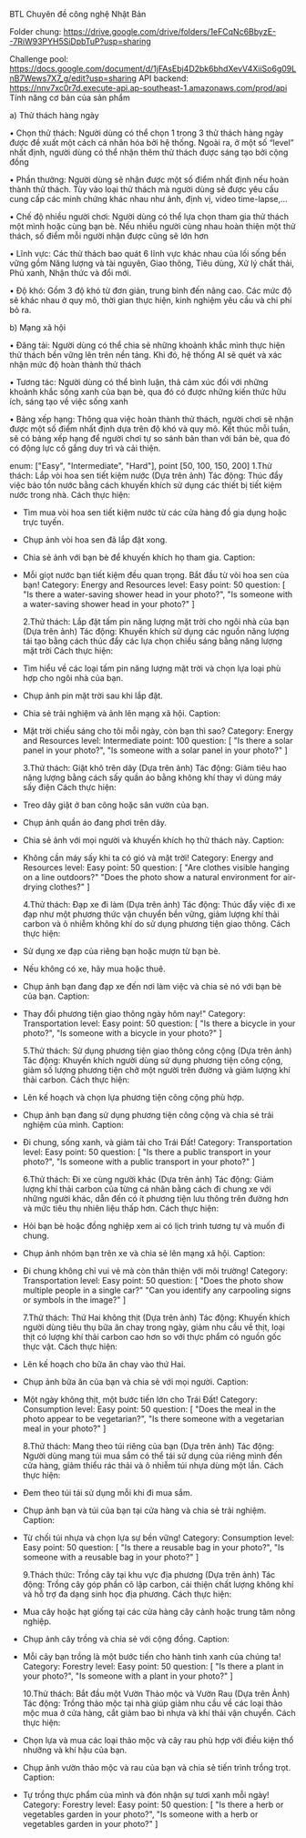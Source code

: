 BTL Chuyên đề công nghệ Nhật Bản

Folder chung: https://drive.google.com/drive/folders/1eFCqNc6BbyzE--7RiW93PYH5SiDpbTuP?usp=sharing

Challenge pool: https://docs.google.com/document/d/1jFAsEbj4D2bk6bhdXevV4XiiSo6g09LnB7Wews7X7_g/edit?usp=sharing
API backend: https://nnv7xc0r7d.execute-api.ap-southeast-1.amazonaws.com/prod/api
Tính năng cơ bản của sản phẩm

a) Thử thách hàng ngày

• Chọn thử thách: Người dùng có thể chọn 1 trong 3 thử thách hàng ngày được đề xuất một cách cá nhân hóa bởi hệ thống. Ngoài ra, ở một số “level” nhất định, người dùng có thể nhận thêm thử thách được sáng tạo bởi cộng đồng

• Phần thưởng: Người dùng sẽ nhận được một số điểm nhất định nếu hoàn thành thử thách. Tùy vào loại thử thách mà người dùng sẽ được yêu cầu cung cấp các minh chứng khác nhau như ảnh, định vị, video time-lapse,...

• Chế độ nhiều người chơi: Người dùng có thể lựa chọn tham gia thử thách một mình hoặc cùng bạn bè. Nếu nhiều người cùng nhau hoàn thiện một thử thách, số điểm mỗi người nhận được cũng sẽ lớn hơn

• Lĩnh vực: Các thử thách bao quát 6 lĩnh vực khác nhau của lối sống bền vững gồm Năng lượng và tài nguyên, Giao thông, Tiêu dùng, Xử lý chất thải, Phủ xanh, Nhận thức và đổi mới.

• Độ khó: Gồm 3 độ khó từ đơn giản, trung bình đến nâng cao. Các mức độ sẽ khác nhau ở quy mô, thời gian thực hiện, kinh nghiệm yêu cầu và chi phí bỏ ra.

b) Mạng xã hội

• Đăng tải: Người dùng có thể chia sẻ những khoảnh khắc mình thực hiện thử thách bền vững lên trên nền tảng. Khi đó, hệ thống AI sẽ quét và xác nhận mức độ hoàn thành thử thách

• Tương tác: Người dùng có thể bình luận, thả cảm xúc đối với những khoảnh khắc sống xanh của bạn bè, qua đó có được những kiến thức hữu ích, sáng tạo về việc sống xanh

• Bảng xếp hạng: Thông qua việc hoàn thành thử thách, người chơi sẽ nhận được một số điểm nhất định dựa trên độ khó và quy mô. Kết thúc mỗi tuần, sẽ có bảng xếp hạng để người chơi tự so sánh bản than với bản bè, qua đó có động lực cố gắng duy trì và cải thiện.

enum: ["Easy", "Intermediate", "Hard"],
point [50, 100, 150, 200]
1.Thử thách: Lắp vòi hoa sen tiết kiệm nước (Dựa trên ảnh)
Tác động: Thúc đẩy việc bảo tồn nước bằng cách khuyến khích sử dụng các thiết bị tiết kiệm nước trong nhà.
Cách thực hiện:

- Tìm mua vòi hoa sen tiết kiệm nước từ các cửa hàng đồ gia dụng hoặc trực tuyến.
- Chụp ảnh vòi hoa sen đã lắp đặt xong.
- Chia sẻ ảnh với bạn bè để khuyến khích họ tham gia.
  Caption:
- Mỗi giọt nước bạn tiết kiệm đều quan trọng. Bắt đầu từ vòi hoa sen của bạn!
  Category: Energy and Resources
  level: Easy
  point: 50
  question: [
  "Is there a water-saving shower head in your photo?",
  "Is someone with a water-saving shower head in your photo?"
  ]

  2.Thử thách: Lắp đặt tấm pin năng lượng mặt trời cho ngôi nhà của bạn (Dựa trên ảnh)
  Tác động: Khuyến khích sử dụng các nguồn năng lượng tái tạo bằng cách thúc đẩy các lựa chọn chiếu sáng bằng năng lượng mặt trời
  Cách thực hiện:

- Tìm hiểu về các loại tấm pin năng lượng mặt trời và chọn lựa loại phù hợp cho ngôi nhà của bạn.
- Chụp ảnh pin mặt trời sau khi lắp đặt.
- Chia sẻ trải nghiệm và ảnh lên mạng xã hội.
  Caption:
- Mặt trời chiếu sáng cho tôi mỗi ngày, còn bạn thì sao?
  Category: Energy and Resources
  level: Intermediate
  point: 100
  question: [
  "Is there a solar panel in your photo?",
  "Is someone with a solar panel in your photo?"
  ]

  3.Thử thách: Giặt khô trên dây (Dựa trên ảnh)
  Tác động: Giảm tiêu hao năng lượng bằng cách sấy quần áo bằng không khí thay vì dùng máy sấy điện
  Cách thực hiện:

- Treo dây giặt ở ban công hoặc sân vườn của bạn.
- Chụp ảnh quần áo đang phơi trên dây.
- Chia sẻ ảnh với mọi người và khuyến khích họ thử thách này.
  Caption:
- Không cần máy sấy khi ta có gió và mặt trời!
  Category: Energy and Resources
  level: Easy
  point: 50
  question: [
  "Are clothes visible hanging on a line outdoors?"
  "Does the photo show a natural environment for air-drying clothes?"
  ]

  4.Thử thách: Đạp xe đi làm (Dựa trên ảnh)
  Tác động: Thúc đẩy việc đi xe đạp như một phương thức vận chuyển bền vững, giảm lượng khí thải carbon và ô nhiễm không khí do sử dụng phương tiện giao thông.
  Cách thực hiện:

- Sử dụng xe đạp của riêng bạn hoặc mượn từ bạn bè.
- Nếu không có xe, hãy mua hoặc thuê.
- Chụp ảnh bạn đang đạp xe đến nơi làm việc và chia sẻ nó với bạn bè của bạn.
  Caption:
- Thay đổi phương tiện giao thông ngày hôm nay!"
  Category: Transportation
  level: Easy
  point: 50
  question: [
  "Is there a bicycle in your photo?",
  "Is someone with a bicycle in your photo?"
  ]

  5.Thử thách: Sử dụng phương tiện giao thông công cộng (Dựa trên ảnh)
  Tác động: Khuyến khích người dùng sử dụng phương tiện công cộng, giảm số lượng phương tiện chở một người trên đường và giảm lượng khí thải carbon.
  Cách thực hiện:

- Lên kế hoạch và chọn lựa phương tiện công cộng phù hợp.
- Chụp ảnh bạn đang sử dụng phương tiện công cộng và chia sẻ trải nghiệm của mình.
  Caption:
- Đi chung, sống xanh, và giảm tải cho Trái Đất!
  Category: Transportation
  level: Easy
  point: 50
  question: [
  "Is there a public transport in your photo?",
  "Is someone with a public transport in your photo?"
  ]

  6.Thử thách: Đi xe cùng người khác (Dựa trên ảnh)
  Tác động: Giảm lượng khí thải carbon của từng cá nhân bằng cách đi chung xe với những người khác, dẫn đến có ít phương tiện lưu thông trên đường hơn và mức tiêu thụ nhiên liệu thấp hơn.
  Cách thực hiện:

- Hỏi bạn bè hoặc đồng nghiệp xem ai có lịch trình tương tự và muốn đi chung.
- Chụp ảnh nhóm bạn trên xe và chia sẻ lên mạng xã hội.
  Caption:
- Đi chung không chỉ vui vẻ mà còn thân thiện với môi trường!
  Category: Transportation
  level: Easy
  point: 50
  question: [
  "Does the photo show multiple people in a single car?"
  "Can you identify any carpooling signs or symbols in the image?"
  ]

  7.Thử thách: Thứ Hai không thịt (Dựa trên ảnh)
  Tác động: Khuyến khích người dùng tiêu thụ bữa ăn chay trong ngày, giảm nhu cầu về thịt, loại thịt có lượng khí thải carbon cao hơn so với thực phẩm có nguồn gốc thực vật.
  Cách thực hiện:

- Lên kế hoạch cho bữa ăn chay vào thứ Hai.
- Chụp ảnh bữa ăn của bạn và chia sẻ với mọi người.
  Caption:
- Một ngày không thịt, một bước tiến lớn cho Trái Đất!
  Category: Consumption
  level: Easy
  point: 50
  question: [
  "Does the meal in the photo appear to be vegetarian?",
  "Is there someone with a vegetarian meal in your photo?"
  ]

  8.Thử thách: Mang theo túi riêng của bạn (Dựa trên ảnh)
  Tác động: Người dùng mang túi mua sắm có thể tái sử dụng của riêng mình đến cửa hàng, giảm thiểu rác thải và ô nhiễm túi nhựa dùng một lần.
  Cách thực hiện:

- Đem theo túi tái sử dụng mỗi khi đi mua sắm.
- Chụp ảnh bạn và túi của bạn tại cửa hàng và chia sẻ trải nghiệm.
  Caption:
- Từ chối túi nhựa và chọn lựa sự bền vững!
  Category: Consumption
  level: Easy
  point: 50
  question: [
  "Is there a reusable bag in your photo?",
  "Is someone with a reusable bag in your photo?"
  ]

  9.Thách thức: Trồng cây tại khu vực địa phương (Dựa trên ảnh)
  Tác động: Trồng cây góp phần cô lập carbon, cải thiện chất lượng không khí và hỗ trợ đa dạng sinh học địa phương.
  Cách thực hiện:

- Mua cây hoặc hạt giống tại các cửa hàng cây cảnh hoặc trung tâm nông nghiệp.
- Chụp ảnh cây trồng và chia sẻ với cộng đồng.
  Caption:
- Mỗi cây bạn trồng là một bước tiến cho hành tinh xanh của chúng ta!
  Category: Forestry
  level: Easy
  point: 50
  question: [
  "Is there a plant in your photo?",
  "Is someone with a plant in your photo?"
  ]

  10.Thử thách: Bắt đầu một Vườn Thảo mộc và Vườn Rau (Dựa trên Ảnh)
  Tác động: Trồng thảo mộc tại nhà giúp giảm nhu cầu về các loại thảo mộc mua ở cửa hàng, cắt giảm bao bì nhựa và khí thải vận chuyển.
  Cách thực hiện:

- Chọn lựa và mua các loại thảo mộc và cây rau phù hợp với điều kiện thổ nhưỡng và khí hậu của bạn.
- Chụp ảnh vườn thảo mộc và rau của bạn và chia sẻ tiến trình trồng trọt.
  Caption:
- Tự trồng thực phẩm của mình và đón nhận sự tươi xanh mỗi ngày!
  Category: Forestry
  level: Easy
  point: 50
  question: [
  "Is there a herb or vegetables garden in your photo?",
  "Is someone with a herb or vegetables garden in your photo?"
  ]
